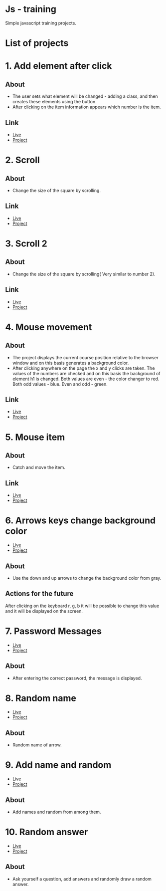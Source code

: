 # Js - training #
Simple javascript training projects.


# List of projects #
# 1. Add element after click #
## About ## 
* The user sets what element will be changed - adding a class, and then creates these elements using the button.
* After clicking on the item information appears which number is the item.

## Link ##
* [Live](https://onion-kamil.github.io/js-training/add-element-after-click/) 
* [Project](add-element-after-click/)

# 2. Scroll #
## About ## 
* Change the size of the square by scrolling.

## Link ##
* [Live](https://onion-kamil.github.io/js-training/scroll/) 
* [Project](scroll/)

# 3. Scroll 2 #
## About ## 
* Change the size of the square by scrolling(
Very similar to number 2).

## Link ##
* [Live](https://onion-kamil.github.io/js-training/scroll-2/) 
* [Project](scroll-2/)

# 4. Mouse movement #
## About ## 
* The project displays the current course position relative to the browser window and on this basis generates a background color.
* After clicking anywhere on the page the x and y clicks are taken. The values of the numbers are checked and on this basis the background of element h1 is changed. 
Both values are even - the color changer to red.
Both odd values - blue.
Even and odd - green.

## Link ##
* [Live](https://onion-kamil.github.io/js-training/mouse-movement/) 
* [Project](mouse-movement/)

# 5. Mouse item #
## About ## 
* Catch and move the item.

## Link ##
* [Live](https://onion-kamil.github.io/js-training/move-item/) 
* [Project](move-item/)


# 6. Arrows keys change background color #
* [Live](https://onion-kamil.github.io/js-training/arrows-keys-change-background/)
* [Project](arrows-keys-change-background/)

## About ##
* Use the down and up arrows to change the background color from gray.

## Actions for the future ##
After clicking on the keyboard r, g, b it will be possible to change this value and it will be displayed on the screen.

# 7. Password Messages #
* [Live](https://onion-kamil.github.io/js-training/password-message/)
* [Project](password-message/)

## About ##
* After entering the correct password, the message is displayed.

# 8. Random name #
* [Live](https://onion-kamil.github.io/js-training/random-name/)
* [Project](random-name/)

## About ##
* Random name of arrow.

# 9. Add name and random #
* [Live](https://onion-kamil.github.io/js-training/add-names-and-random/)
* [Project](add-names-and-random/)

## About ##
* Add names and random from among them.

# 10. Random answer #
* [Live](https://onion-kamil.github.io/js-training/random-answer/)
* [Project](random-anser/)

## About ##
* Ask yourself a question, add answers and randomly draw a random answer.